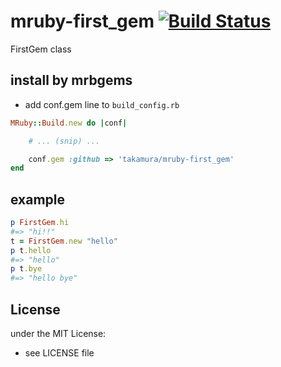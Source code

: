 # mruby-first_gem   [![Build Status](https://travis-ci.org/takamura/mruby-first_gem.svg?branch=master)](https://travis-ci.org/takamura/mruby-first_gem)
FirstGem class
## install by mrbgems
- add conf.gem line to `build_config.rb`

```ruby
MRuby::Build.new do |conf|

    # ... (snip) ...

    conf.gem :github => 'takamura/mruby-first_gem'
end
```
## example
```ruby
p FirstGem.hi
#=> "hi!!"
t = FirstGem.new "hello"
p t.hello
#=> "hello"
p t.bye
#=> "hello bye"
```

## License
under the MIT License:
- see LICENSE file
